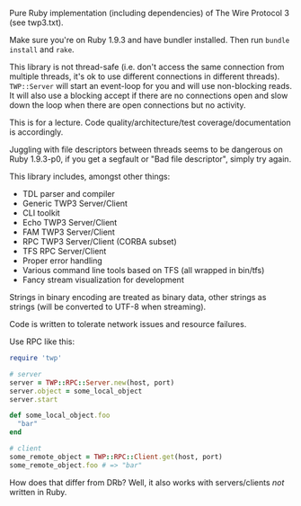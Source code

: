 Pure Ruby implementation (including dependencies) of The Wire Protocol 3 (see twp3.txt).

Make sure you're on Ruby 1.9.3 and have bundler installed. Then run `bundle install` and `rake`.

This library is not thread-safe (i.e. don't access the same connection from multiple threads, it's ok to use different
connections in different threads). `TWP::Server` will start an event-loop for you and will use non-blocking reads. It
will also use a blocking accept if there are no connections open and slow down the loop when there are open
connections but no activity.

This is for a lecture. Code quality/architecture/test coverage/documentation is accordingly.

Juggling with file descriptors between threads seems to be dangerous on Ruby 1.9.3-p0, if you get a segfault or
"Bad file descriptor", simply try again.

This library includes, amongst other things:

* TDL parser and compiler
* Generic TWP3 Server/Client
* CLI toolkit
* Echo TWP3 Server/Client
* FAM TWP3 Server/Client
* RPC TWP3 Server/Client (CORBA subset)
* TFS RPC Server/Client
* Proper error handling
* Various command line tools based on TFS (all wrapped in bin/tfs)
* Fancy stream visualization for development

Strings in binary encoding are treated as binary data, other strings as strings (will be converted to UTF-8 when
streaming).

Code is written to tolerate network issues and resource failures.

Use RPC like this:

``` ruby
require 'twp'

# server
server = TWP::RPC::Server.new(host, port)
server.object = some_local_object
server.start

def some_local_object.foo
  "bar"
end

# client
some_remote_object = TWP::RPC::Client.get(host, port)
some_remote_object.foo # => "bar"
```

How does that differ from DRb? Well, it also works with servers/clients *not* written in Ruby.